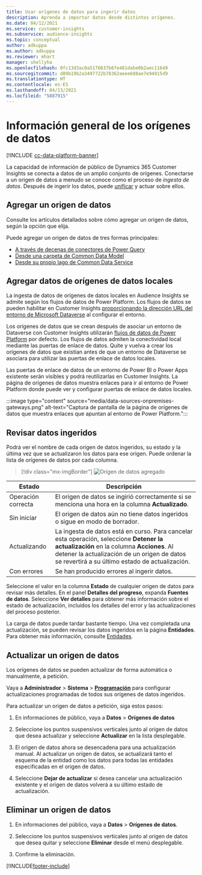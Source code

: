 ```yaml
---
title: Usar orígenes de datos para ingerir datos
description: Aprenda a importar datos desde distintos orígenes.
ms.date: 04/12/2021
ms.service: customer-insights
ms.subservice: audience-insights
ms.topic: conceptual
author: adkuppa
ms.author: adkuppa
ms.reviewer: mhart
manager: shellyha
ms.openlocfilehash: 0fc13d3ac0a5176637b6fe481dabe0b2aec11649
ms.sourcegitcommit: d89b19b2a3497722b78362aeee688ae7e94915d9
ms.translationtype: HT
ms.contentlocale: es-ES
ms.lasthandoff: 04/13/2021
ms.locfileid: "5887915"
---
```

# <a name="data-sources-overview"></a>Información general de los orígenes de datos

[!INCLUDE [cc-data-platform-banner](../includes/cc-data-platform-banner.md)]

La capacidad de información de público de Dynamics 365 Customer Insights se conecta a datos de un amplio conjunto de orígenes. Conectarse a un origen de datos a menudo se conoce como el proceso de *ingesta de datos*. Después de ingerir los datos, puede [unificar](data-unification.md) y actuar sobre ellos.

## <a name="add-a-data-source"></a>Agregar un origen de datos

Consulte los artículos detallados sobre cómo agregar un origen de datos, según la opción que elija.

Puede agregar un origen de datos de tres formas principales:

- [A través de decenas de conectores de Power Query](connect-power-query.md)
- [Desde una carpeta de Common Data Model](connect-common-data-model.md)
- [Desde su propio lago de Common Data Service](connect-common-data-service-lake.md)

## <a name="add-data-from-on-premises-data-sources"></a>Agregar datos de orígenes de datos locales

La ingesta de datos de orígenes de datos locales en Audience Insights se admite según los flujos de datos de Power Platform. Los flujos de datos se pueden habilitar en Customer Insights [proporcionando la dirección URL del entorno de Microsoft Dataverse](manage-environments.md#create-an-environment-in-an-existing-organization) al configurar el entorno.

Los orígenes de datos que se crean después de asociar un entorno de Dataverse con Customer Insights utilizarán [flujos de datos de Power Platform](/power-query/dataflows/overview-dataflows-across-power-platform-dynamics-365) por defecto. Los flujos de datos admiten la conectividad local mediante las puertas de enlace de datos. Quite y vuelva a crear los orígenes de datos que existían antes de que un entorno de Dataverse se asociara para utilizar las puertas de enlace de datos locales.

Las puertas de enlace de datos de un entorno de Power BI o Power Apps existente serán visibles y podrá reutilizarlas en Customer Insights. La página de orígenes de datos muestra enlaces para ir al entorno de Power Platform donde puede ver y configurar puertas de enlace de datos locales.

:::image type="content" source="media/data-sources-onpremises-gateways.png" alt-text="Captura de pantalla de la página de orígenes de datos que muestra enlaces que apuntan al entorno de Power Platform.":::

## <a name="review-ingested-data"></a>Revisar datos ingeridos

Podrá ver el nombre de cada origen de datos ingeridos, su estado y la última vez que se actualizaron los datos para ese origen. Puede ordenar la lista de orígenes de datos por cada columna.

> [!div class="mx-imgBorder"]
> ![Origen de datos agregado](media/configure-data-datasource-added.png "Origen de datos agregado")

|Estado  |Descripción  |
|---------|---------|
|Operación correcta   |El origen de datos se ingirió correctamente si se menciona una hora en la columna **Actualizado**.
|Sin iniciar   |El origen de datos aún no tiene datos ingeridos o sigue en modo de borrador.         |
|Actualizando    |La ingesta de datos está en curso. Para cancelar esta operación, seleccione **Detener la actualización** en la columna **Acciones**. Al detener la actualización de un origen de datos se revertirá a su último estado de actualización.       |
|Con errores     |Se han producido errores al ingerir datos.         |

Seleccione el valor en la columna **Estado** de cualquier origen de datos para revisar más detalles. En el panel **Detalles del progreso**, expanda **Fuentes de datos**. Seleccione **Ver detalles** para obtener más información sobre el estado de actualización, incluidos los detalles del error y las actualizaciones del proceso posterior.

La carga de datos puede tardar bastante tiempo. Una vez completada una actualización, se pueden revisar los datos ingeridos en la página **Entidades**. Para obtener más información, consulte [Entidades](entities.md).

## <a name="refresh-a-data-source"></a>Actualizar un origen de datos

Los orígenes de datos se pueden actualizar de forma automática o manualmente, a petición. 

Vaya a **Administrador** > **Sistema** > [**Programación**](system.md#schedule-tab) para configurar actualizaciones programadas de todos sus orígenes de datos ingeridos.

Para actualizar un origen de datos a petición, siga estos pasos:

1. En informaciones de público, vaya a **Datos** > **Orígenes de datos**

2. Seleccione los puntos suspensivos verticales junto al origen de datos que desea actualizar y seleccione **Actualizar** en la lista desplegable.

3. El origen de datos ahora se desencadena para una actualización manual. Al actualizar un origen de datos, se actualizará tanto el esquema de la entidad como los datos para todas las entidades especificadas en el origen de datos.

4. Seleccione **Dejar de actualizar** si desea cancelar una actualización existente y el origen de datos volverá a su último estado de actualización.

## <a name="delete-a-data-source"></a>Eliminar un origen de datos

1. En informaciones del público, vaya a **Datos** > **Orígenes de datos**.

2. Seleccione los puntos suspensivos verticales junto al origen de datos que desea quitar y seleccione **Eliminar** desde el menú desplegable.

3. Confirme la eliminación.


[!INCLUDE[footer-include](../includes/footer-banner.md)]
